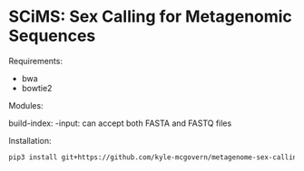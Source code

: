 <h1>SCiMS: Sex Calling for Metagenomic Sequences</h1>

Requirements:
- bwa
- bowtie2

Modules:

build-index:
 -input: can accept both FASTA and FASTQ files

Installation:
```bash
pip3 install git+https://github.com/kyle-mcgovern/metagenome-sex-calling-pipeline/tree/development

```
